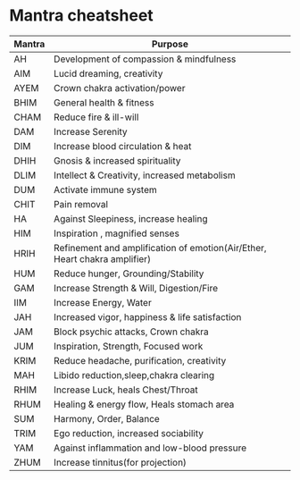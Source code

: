 Mantra cheatsheet
===============
|Mantra |Purpose|
 |----------- | ------------- |
 | AH | Development of compassion & mindfulness |
 |AIM  | Lucid dreaming, creativity |
 |AYEM | Crown chakra activation/power |
| BHIM  | General health & fitness |
| CHAM | Reduce fire & ill-will |
| DAM  | Increase Serenity |
| DIM | Increase blood circulation & heat |
| DHIH | Gnosis & increased spirituality |
 | DLIM  | Intellect & Creativity, increased metabolism |
 | DUM | Activate immune system |
 | CHIT  | Pain removal |
| HA  |Against Sleepiness, increase healing |
| HIM | Inspiration , magnified senses |
| HRIH| Refinement and amplification of emotion(Air/Ether, Heart chakra amplifier) |
| HUM | Reduce hunger, Grounding/Stability |
| GAM | Increase  Strength & Will, Digestion/Fire  |
| IIM | Increase Energy, Water |
| JAH | Increased vigor, happiness & life satisfaction |
| JAM | Block psychic attacks, Crown chakra |
| JUM  | Inspiration, Strength,  Focused work |
| KRIM | Reduce headache, purification, creativity |
| MAH  | Libido reduction,sleep,chakra clearing | 
| RHIM | Increase Luck, heals Chest/Throat |
| RHUM | Healing & energy flow, Heals stomach area |
| SUM  | Harmony, Order, Balance |
| TRIM | Ego reduction, increased sociability |
| YAM  | Against inflammation and low-blood pressure | 
| ZHUM | Increase tinnitus(for projection) |
